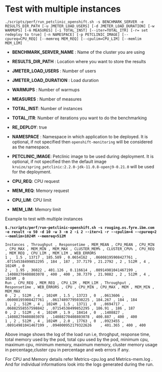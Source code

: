 # Test with multiple instances 

`./scripts/perf/run_petclinic_openshift.sh -s BENCHMARK_SERVER -e RESULTS_DIR_PATH [-u JMETER_LOAD_USERS] [-d JMETER_LOAD_DURATION] [-w WARMUPS] [-m MEASURES] [-i TOTAL_INST] [--iter=TOTAL_ITR] [-r= set redeploy to true] [-n NAMESPACE] [-p PETCLINIC_IMAGE] [--cpureq=CPU_REQ] [--memreq MEM_REQ] [--cpulim=CPU_LIM] [--memlim MEM_LIM]` 

- **BENCHMARK_SERVER_NAME** : Name of the cluster you are using
- **RESULTS_DIR_PATH** : Location where you want to store the results
- **JMETER_LOAD_USERS** : Number of users
- **JMETER_LOAD_DURATION** : Load duration
- **WARMUPS** : Number of warmups
- **MEASURES** : Number of measures

- **TOTAL_INST**: Number of instances
- **TOTAL_ITR**: Number of iterations you want to do the benchmarking
- **RE_DEPLOY**: true
- **NAMESPACE** : Namespace in which application to be deployed. It is optional, if not specified then `openshift-monitoring` will be considered as the namespace.
- **PETCLINIC_IMAGE**: Petclinic image to be used during deployment. It is optional, if not specified then the default image `kruize/spring_petclinic:2.2.0-jdk-11.0.8-openj9-0.21.0` will be used for the deployment.
- **CPU_REQ**: CPU request
- **MEM_REQ**: Memory request
- **CPU_LIM**: CPU limit
- **MEM_LIM**: Memory limit

Example to test with multiple instances

**`$./scripts/perf/run-petclinic-openshift.sh -s rouging.os.fyre.ibm.com -e result -u 50 -d 10 -w 3 -m 2 -i 2 --iter=1 -r --cpulim=4 --cpureq=2 --memlim=1024M --memreq=512M`**

``` 
Instances , Throughput , Responsetime , MEM_MEAN , CPU_MEAN , CPU_MIN , CPU_MAX , MEM_MIN , MEM_MAX , CLUSTER_MEM% , CLUSTER_CPU% , CPU_REQ , MEM_REQ , CPU_LIM , MEM_LIM , WEB_ERRORS 
1 ,  1.5 , 13717 , 185.589 , 0.0654162 , .06008195908427761 , .07154538499852295 , 184 , 187 , 37.7179 , 21.2792 , 2 , 512M , 4 , 1024M , 0
2 ,  1.95 , 36022 , 401.126 , 0.116614 , .08914981041467199 , .14088270408803078 , 400 , 400 , 38.7379 , 21.9882 , 2 , 512M , 4 , 1024M , 0
Run , CPU_REQ , MEM_REQ , CPU_LIM , MEM_LIM , Throughput , Responsetime , WEB_ERRORS , CPU , CPU_MIN , CPU_MAX , MEM , MEM_MIN , MEM_MAX
0 , 2 , 512M , 4 , 1024M , 1.5 , 13723 , 0	,.0613606 , .06008195908427761 , .06174897795030225	, 184.267 , 184 , 184 
1 , 2 , 512M , 4 , 1024M , 1.5 , 13711 , 0	,.0694717 , .06882558557598842 , .07154538499852295	, 186.91 , 186 , 187 
0 , 2 , 512M , 4 , 1024M , 1.9 , 18414 , 0	,.1408827 , .14088270408803078 , .14088270408803078	, 400.887 , 400 , 400 
1 , 2 , 512M , 4 , 1024M , 2.0 , 17763 , 0	,.0923455 , .08914981041467199 , .094000952179322626	, 401.365 , 400 , 400 

```
Above image shows the log of the load run i.e, throghput, response time, total memory used by the pod, total cpu used by the pod, minimum cpu, maximum cpu, minimum memory, maximum memory, cluster memory usage in percentage,cluster cpu in percentage and web errors if any.

For CPU and Memory details refer Metrics-cpu.log and Metrics-mem.log . And for individual informations look into the logs generated during the run.

